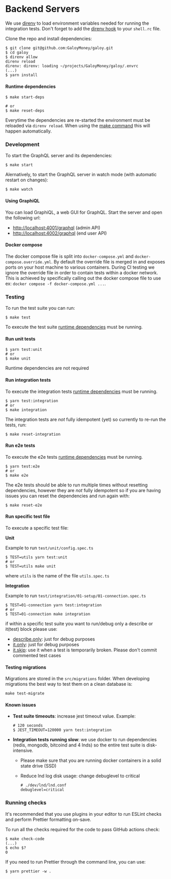 # Backend Servers

We use [direnv](https://direnv.net) to load environment variables needed for running the integration tests. Don't forget to add the [direnv hook](https://direnv.net/docs/hook.html) to your `shell.rc` file.

Clone the repo and install dependencies:

```
$ git clone git@github.com:GaloyMoney/galoy.git
$ cd galoy
$ direnv allow
direnv reload
direnv: direnv: loading ~/projects/GaloyMoney/galoy/.envrc
(...)
$ yarn install
```

#### Runtime dependencies

```
$ make start-deps

# or
$ make reset-deps
```

Everytime the dependencies are re-started the environment must be reloaded via `direnv reload`. When using the [make command](https://github.com/GaloyMoney/galoy/blob/Makefile) this will happen automatically.

### Development

To start the GraphQL server and its dependencies:

```
$ make start
```

Alernatively, to start the GraphQL server in watch mode (with automatic restart on changes):

```
$ make watch
```

#### Using GraphiQL

You can load GraphiQL, a web GUI for GraphQL. Start the server and open the following url:

* [http://localhost:4001/graphql](http://localhost:4001/graphql) (admin API)
* [http://localhost:4002/graphql](http://localhost:4002/graphql) (end user API)

#### Docker compose

The docker compose file is split into `docker-compose.yml` and `docker-compose.override.yml`. By default the override file is merged in and exposes ports on your host machine to various containers. During CI testing we ignore the override file in order to contain tests within a docker network. This is achieved by specifically calling out the docker compose file to use ex: `docker compose -f docker-compose.yml ...`.

### Testing

To run the test suite you can run:

```
$ make test
```

To execute the test suite [runtime dependencies](https://github.com/GaloyMoney/galoy/blob/main/DEV.md#runtime-dependencies) must be running.

#### Run unit tests

```
$ yarn test:unit
# or
$ make unit
```

Runtime dependencies are not required

#### Run integration tests

To execute the integration tests [runtime dependencies](https://github.com/GaloyMoney/galoy/blob/main/DEV.md#runtime-dependencies) must be running.

```
$ yarn test:integration
# or
$ make integration
```

The integration tests are _not_ fully idempotent (yet) so currently to re-run the tests, run:

```
$ make reset-integration
```

#### Run e2e tests

To execute the e2e tests [runtime dependencies](https://github.com/GaloyMoney/galoy/blob/main/DEV.md#runtime-dependencies) must be running.

```
$ yarn test:e2e
# or
$ make e2e
```

The e2e tests should be able to run multiple times without resetting dependencies, however they are _not_ fully idempotent so if you are having issues you can reset the dependencies and run again with:

```
$ make reset-e2e
```

#### Run specific test file

To execute a specific test file:

**Unit**

Example to run `test/unit/config.spec.ts`

```
$ TEST=utils yarn test:unit
# or
$ TEST=utils make unit
```

where `utils` is the name of the file `utils.spec.ts`

**Integration**

Example to run `test/integration/01-setup/01-connection.spec.ts`

```
$ TEST=01-connection yarn test:integration
# or
$ TEST=01-connection make integration
```

if within a specific test suite you want to run/debug only a describe or it(test) block please use:

* [describe.only](https://jestjs.io/docs/api#describeonlyname-fn): just for debug purposes
* [it.only](https://jestjs.io/docs/api#testonlyname-fn-timeout): just for debug purposes
* [it.skip](https://jestjs.io/docs/api#testskipname-fn): use it when a test is temporarily broken. Please don't commit commented test cases

#### Testing migrations

Migrations are stored in the `src/migrations` folder. When developing migrations the best way to test them on a clean database is:

```
make test-migrate
```

#### Known issues

*   **Test suite timeouts**: increase jest timeout value. Example:

    ```
    # 120 seconds
    $ JEST_TIMEOUT=120000 yarn test:integration
    ```
* **Integration tests running slow**: we use docker to run dependencies (redis, mongodb, bitcoind and 4 lnds) so the entire test suite is disk-intensive.
  * Please make sure that you are running docker containers in a solid state drive (SSD)
  *   Reduce lnd log disk usage: change debuglevel to critical

      ```
      # ./dev/lnd/lnd.conf
      debuglevel=critical
      ```

### Running checks

It's recommended that you use plugins in your editor to run ESLint checks and perform Prettier formatting on-save.

To run all the checks required for the code to pass GitHub actions check:

```
$ make check-code
(...)
$ echo $?
0
```

If you need to run Prettier through the command line, you can use:

```
$ yarn prettier -w .
```

###
